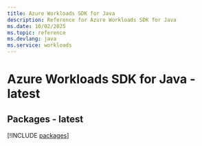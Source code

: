 ```yaml
---
title: Azure Workloads SDK for Java
description: Reference for Azure Workloads SDK for Java
ms.date: 10/02/2025
ms.topic: reference
ms.devlang: java
ms.service: workloads
---
```

# Azure Workloads SDK for Java - latest
## Packages - latest
[!INCLUDE [packages](workloads-index.md)]